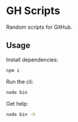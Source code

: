 # GH Scripts

Random scripts for GitHub.

## Usage

Install dependencies:

```sh
npm i
```

Run the cli:

```sh
node bin
```

Get help:

```sh
node bin -h
```

